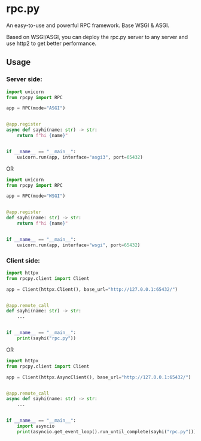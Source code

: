 # rpc.py

An easy-to-use and powerful RPC framework. Base WSGI & ASGI.

Based on WSGI/ASGI, you can deploy the rpc.py server to any server and use http2 to get better performance.

## Usage

### Server side:

```python
import uvicorn
from rpcpy import RPC

app = RPC(mode="ASGI")


@app.register
async def sayhi(name: str) -> str:
    return f"hi {name}"


if __name__ == "__main__":
    uvicorn.run(app, interface="asgi3", port=65432)
```

OR

```python
import uvicorn
from rpcpy import RPC

app = RPC(mode="WSGI")


@app.register
def sayhi(name: str) -> str:
    return f"hi {name}"


if __name__ == "__main__":
    uvicorn.run(app, interface="wsgi", port=65432)
```

### Client side:

```python
import httpx
from rpcpy.client import Client

app = Client(httpx.Client(), base_url="http://127.0.0.1:65432/")


@app.remote_call
def sayhi(name: str) -> str:
    ...


if __name__ == "__main__":
    print(sayhi("rpc.py"))
```

OR

```python
import httpx
from rpcpy.client import Client

app = Client(httpx.AsyncClient(), base_url="http://127.0.0.1:65432/")


@app.remote_call
async def sayhi(name: str) -> str:
    ...


if __name__ == "__main__":
    import asyncio
    print(asyncio.get_event_loop().run_until_complete(sayhi("rpc.py")))
```

